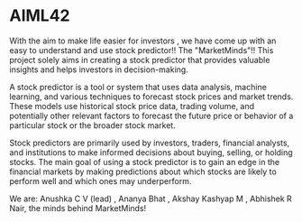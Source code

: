# AIML42
With the aim to make life easier for investors , we have come up with an easy to understand and use stock predictor!!
The "MarketMinds"!!
This project solely aims in creating a stock predictor that provides valuable insights and helps investors in decision-making.

A stock predictor is a tool or system that uses data analysis, machine learning, and various techniques to forecast stock prices and market trends. These models use historical stock price data, trading volume, and potentially other relevant factors to forecast the future price or behavior of a particular stock or the broader stock market.

Stock predictors are primarily used by investors, traders, financial analysts, and institutions to make informed decisions about buying, selling, or holding stocks. The main goal of using a stock predictor is to gain an edge in the financial markets by making predictions about which stocks are likely to perform well and which ones may underperform.

We are:
Anushka C V (lead) ,
Ananya Bhat ,
Akshay Kashyap M ,
Abhishek R Nair, the minds behind MarketMinds!
